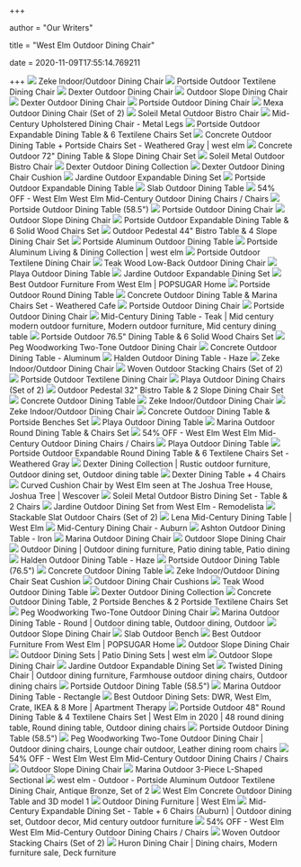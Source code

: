 +++
        
author = "Our Writers"
        
title = "West Elm Outdoor Dining Chair"
        
date = 2020-11-09T17:55:14.769211
        
+++
[ ![](https://assets.weimgs.com/weimgs/ab/images/wcm/products/202040/0080/zeke-indoor-outdoor-dining-chair-c.jpg)](https://assets.weimgs.com/weimgs/ab/images/wcm/products/202040/0080/zeke-indoor-outdoor-dining-chair-c.jpg) Zeke Indoor/Outdoor Dining Chair
[ ![](https://assets.weimgs.com/weimgs/rk/images/wcm/products/202031/0002/portside-outdoor-textilene-dining-chair-o.jpg)](https://assets.weimgs.com/weimgs/rk/images/wcm/products/202031/0002/portside-outdoor-textilene-dining-chair-o.jpg) Portside Outdoor Textilene Dining Chair
[ ![](https://assets.weimgs.com/weimgs/ab/images/wcm/products/202040/0101/dexter-outdoor-dining-chair-c.jpg)](https://assets.weimgs.com/weimgs/ab/images/wcm/products/202040/0101/dexter-outdoor-dining-chair-c.jpg) Dexter Outdoor Dining Chair
[ ![](https://assets.weimgs.com/weimgs/rk/images/wcm/products/202031/0005/outdoor-slope-dining-chair-o.jpg)](https://assets.weimgs.com/weimgs/rk/images/wcm/products/202031/0005/outdoor-slope-dining-chair-o.jpg) Outdoor Slope Dining Chair
[ ![](https://assets.weimgs.com/weimgs/ab/images/wcm/products/202040/0076/dexter-outdoor-dining-chair-c.jpg)](https://assets.weimgs.com/weimgs/ab/images/wcm/products/202040/0076/dexter-outdoor-dining-chair-c.jpg) Dexter Outdoor Dining Chair
[ ![](https://assets.weimgs.com/weimgs/rk/images/wcm/products/202040/0244/portside-outdoor-765-dining-table-6-solid-wood-chairs-set-c.jpg)](https://assets.weimgs.com/weimgs/rk/images/wcm/products/202040/0244/portside-outdoor-765-dining-table-6-solid-wood-chairs-set-c.jpg) Portside Outdoor Dining Chair
[ ![](https://assets.weimgs.com/weimgs/rk/images/wcm/products/202032/0007/mexa-outdoor-dining-chair-set-of-2-c.jpg)](https://assets.weimgs.com/weimgs/rk/images/wcm/products/202032/0007/mexa-outdoor-dining-chair-set-of-2-c.jpg) Mexa Outdoor Dining Chair (Set of 2)
[ ![](https://assets.weimgs.com/weimgs/rk/images/wcm/products/202040/0126/soleil-metal-outdoor-bistro-chair-c.jpg)](https://assets.weimgs.com/weimgs/rk/images/wcm/products/202040/0126/soleil-metal-outdoor-bistro-chair-c.jpg) Soleil Metal Outdoor Bistro Chair
[ ![](https://assets.weimgs.com/weimgs/ab/images/wcm/products/202041/0026/mid-century-upholstered-dining-chair-metal-legs-c.jpg)](https://assets.weimgs.com/weimgs/ab/images/wcm/products/202041/0026/mid-century-upholstered-dining-chair-metal-legs-c.jpg) Mid-Century Upholstered Dining Chair - Metal Legs
[ ![](https://assets.weimgs.com/weimgs/ab/images/wcm/products/202028/0004/portside-outdoor-expandable-dining-table-6-textilene-chair-o.jpg)](https://assets.weimgs.com/weimgs/ab/images/wcm/products/202028/0004/portside-outdoor-expandable-dining-table-6-textilene-chair-o.jpg) Portside Outdoor Expandable Dining Table & 6 Textilene Chairs Set
[ ![](https://www.westelm.com/weimgs/rk/images/wcm/products/201929/0008/concrete-outdoor-dining-table-portside-chairs-set-weathere-c.jpg)](https://www.westelm.com/weimgs/rk/images/wcm/products/201929/0008/concrete-outdoor-dining-table-portside-chairs-set-weathere-c.jpg) Concrete Outdoor Dining Table + Portside Chairs Set - Weathered Gray | west  elm
[ ![](https://assets.weimgs.com/weimgs/ab/images/wcm/products/202034/0005/concrete-outdoor-72-dining-table-slope-dining-chair-set-o.jpg)](https://assets.weimgs.com/weimgs/ab/images/wcm/products/202034/0005/concrete-outdoor-72-dining-table-slope-dining-chair-set-o.jpg) Concrete Outdoor 72" Dining Table & Slope Dining Chair Set
[ ![](https://assets.weimgs.com/weimgs/rk/images/wcm/products/202040/0091/soleil-metal-outdoor-bistro-chair-c.jpg)](https://assets.weimgs.com/weimgs/rk/images/wcm/products/202040/0091/soleil-metal-outdoor-bistro-chair-c.jpg) Soleil Metal Outdoor Bistro Chair
[ ![](https://assets.weimgs.com/weimgs/ab/images/wcm/products/202040/0297/dexter-outdoor-dining-collection-o.jpg)](https://assets.weimgs.com/weimgs/ab/images/wcm/products/202040/0297/dexter-outdoor-dining-collection-o.jpg) Dexter Outdoor Dining Collection
[ ![](https://assets.weimgs.com/weimgs/rk/images/wcm/products/202040/0172/dexter-outdoor-dining-chair-cushion-o.jpg)](https://assets.weimgs.com/weimgs/rk/images/wcm/products/202040/0172/dexter-outdoor-dining-chair-cushion-o.jpg) Dexter Outdoor Dining Chair Cushion
[ ![](https://assets.weimgs.com/weimgs/ab/images/wcm/products/202040/0103/jardine-outdoor-expandable-dining-set-c.jpg)](https://assets.weimgs.com/weimgs/ab/images/wcm/products/202040/0103/jardine-outdoor-expandable-dining-set-c.jpg) Jardine Outdoor Expandable Dining Set
[ ![](https://assets.weimgs.com/weimgs/rk/images/wcm/products/202040/0184/portside-outdoor-expandable-dining-table-c.jpg)](https://assets.weimgs.com/weimgs/rk/images/wcm/products/202040/0184/portside-outdoor-expandable-dining-table-c.jpg) Portside Outdoor Expandable Dining Table
[ ![](https://assets.weimgs.com/weimgs/rk/images/wcm/products/202040/0317/slab-outdoor-dining-table-c.jpg)](https://assets.weimgs.com/weimgs/rk/images/wcm/products/202040/0317/slab-outdoor-dining-table-c.jpg) Slab Outdoor Dining Table
[ ![](https://images.kaiyo.com/116267/west-elm/chairs/dining-chairs/sell-west-elm-mid-century-outdoor-dining-chairs.jpeg)](https://images.kaiyo.com/116267/west-elm/chairs/dining-chairs/sell-west-elm-mid-century-outdoor-dining-chairs.jpeg) 54% OFF - West Elm West Elm Mid-Century Outdoor Dining Chairs / Chairs
[ ![](https://assets.weimgs.com/weimgs/ab/images/wcm/products/202040/0097/portside-outdoor-dining-table-585-o.jpg)](https://assets.weimgs.com/weimgs/ab/images/wcm/products/202040/0097/portside-outdoor-dining-table-585-o.jpg) Portside Outdoor Dining Table (58.5")
[ ![](https://assets.weimgs.com/weimgs/rk/images/wcm/products/202031/0004/portside-outdoor-dining-chair-c.jpg)](https://assets.weimgs.com/weimgs/rk/images/wcm/products/202031/0004/portside-outdoor-dining-chair-c.jpg) Portside Outdoor Dining Chair
[ ![](https://assets.weimgs.com/weimgs/rk/images/wcm/products/202029/0016/outdoor-slope-dining-chair-c.jpg)](https://assets.weimgs.com/weimgs/rk/images/wcm/products/202029/0016/outdoor-slope-dining-chair-c.jpg) Outdoor Slope Dining Chair
[ ![](https://assets.weimgs.com/weimgs/rk/images/wcm/products/202027/0007/portside-outdoor-expandable-dining-table-6-solid-wood-chai-c.jpg)](https://assets.weimgs.com/weimgs/rk/images/wcm/products/202027/0007/portside-outdoor-expandable-dining-table-6-solid-wood-chai-c.jpg) Portside Outdoor Expandable Dining Table & 6 Solid Wood Chairs Set
[ ![](https://assets.weimgs.com/weimgs/rk/images/wcm/products/202033/0009/outdoor-pedestal-44-bistro-table-4-slope-dining-chair-set-o.jpg)](https://assets.weimgs.com/weimgs/rk/images/wcm/products/202033/0009/outdoor-pedestal-44-bistro-table-4-slope-dining-chair-set-o.jpg) Outdoor Pedestal 44" Bistro Table & 4 Slope Dining Chair Set
[ ![](https://assets.weimgs.com/weimgs/rk/images/wcm/products/202040/0181/portside-aluminum-outdoor-dining-table-c.jpg)](https://assets.weimgs.com/weimgs/rk/images/wcm/products/202040/0181/portside-aluminum-outdoor-dining-table-c.jpg) Portside Aluminum Outdoor Dining Table
[ ![](https://assets.weimgs.com/weimgs/ab/images/dp/ecm/202007/0901/001/001.jpg)](https://assets.weimgs.com/weimgs/ab/images/dp/ecm/202007/0901/001/001.jpg) Portside Aluminum Living & Dining Collection | west elm
[ ![](https://assets.weimgs.com/weimgs/rk/images/wcm/products/202028/0002/portside-outdoor-textilene-dining-chair-c.jpg)](https://assets.weimgs.com/weimgs/rk/images/wcm/products/202028/0002/portside-outdoor-textilene-dining-chair-c.jpg) Portside Outdoor Textilene Dining Chair
[ ![](https://assets.weimgs.com/weimgs/rk/images/wcm/products/202040/0132/teak-wood-low-back-outdoor-dining-chair-c.jpg)](https://assets.weimgs.com/weimgs/rk/images/wcm/products/202040/0132/teak-wood-low-back-outdoor-dining-chair-c.jpg) Teak Wood Low-Back Outdoor Dining Chair
[ ![](https://assets.weimgs.com/weimgs/rk/images/wcm/products/202040/0248/playa-outdoor-dining-table-o.jpg)](https://assets.weimgs.com/weimgs/rk/images/wcm/products/202040/0248/playa-outdoor-dining-table-o.jpg) Playa Outdoor Dining Table
[ ![](https://assets.weimgs.com/weimgs/ab/images/wcm/products/202040/0044/jardine-outdoor-expandable-dining-set-c.jpg)](https://assets.weimgs.com/weimgs/ab/images/wcm/products/202040/0044/jardine-outdoor-expandable-dining-set-c.jpg) Jardine Outdoor Expandable Dining Set
[ ![](https://media1.popsugar-assets.com/files/thumbor/fuIlwgGcVjFoPSj6aw1ACbzNLzc/fit-in/728xorig/filters:format_auto-!!-:strip_icc-!!-/2019/05/01/728/n/1922794/a67a87a95cc9c931d62349.44594548_/i/Best-Outdoor-Furniture-From-West-Elm.jpg)](https://media1.popsugar-assets.com/files/thumbor/fuIlwgGcVjFoPSj6aw1ACbzNLzc/fit-in/728xorig/filters:format_auto-!!-:strip_icc-!!-/2019/05/01/728/n/1922794/a67a87a95cc9c931d62349.44594548_/i/Best-Outdoor-Furniture-From-West-Elm.jpg) Best Outdoor Furniture From West Elm | POPSUGAR Home
[ ![](https://assets.weimgs.com/weimgs/ab/images/wcm/products/202027/0005/portside-outdoor-round-dining-table-c.jpg)](https://assets.weimgs.com/weimgs/ab/images/wcm/products/202027/0005/portside-outdoor-round-dining-table-c.jpg) Portside Outdoor Round Dining Table
[ ![](https://assets.weimgs.com/weimgs/ab/images/wcm/products/202040/0277/concrete-outdoor-dining-table-marina-chairs-set-weathered--c.jpg)](https://assets.weimgs.com/weimgs/ab/images/wcm/products/202040/0277/concrete-outdoor-dining-table-marina-chairs-set-weathered--c.jpg) Concrete Outdoor Dining Table & Marina Chairs Set - Weathered Cafe
[ ![](https://assets.weimgs.com/weimgs/rk/images/wcm/products/202025/0003/portside-outdoor-60-round-dining-table-6-solid-wood-chairs-c.jpg)](https://assets.weimgs.com/weimgs/rk/images/wcm/products/202025/0003/portside-outdoor-60-round-dining-table-6-solid-wood-chairs-c.jpg) Portside Outdoor Dining Chair
[ ![](https://assets.weimgs.com/weimgs/rk/images/wcm/products/202025/0012/portside-outdoor-dining-chair-c.jpg)](https://assets.weimgs.com/weimgs/rk/images/wcm/products/202025/0012/portside-outdoor-dining-chair-c.jpg) Portside Outdoor Dining Chair
[ ![](https://i.pinimg.com/originals/42/ee/6a/42ee6a89fd37a6780afe9dabaee6aa4b.jpg)](https://i.pinimg.com/originals/42/ee/6a/42ee6a89fd37a6780afe9dabaee6aa4b.jpg) Mid-Century Dining Table - Teak | Mid century modern outdoor furniture,  Modern outdoor furniture, Mid century dining table
[ ![](https://assets.weimgs.com/weimgs/rk/images/wcm/products/202028/0006/portside-outdoor-765-dining-table-6-solid-wood-chairs-set-o.jpg)](https://assets.weimgs.com/weimgs/rk/images/wcm/products/202028/0006/portside-outdoor-765-dining-table-6-solid-wood-chairs-set-o.jpg) Portside Outdoor 76.5" Dining Table & 6 Solid Wood Chairs Set
[ ![](https://assets.weimgs.com/weimgs/ab/images/wcm/products/202040/0164/peg-woodworking-two-tone-outdoor-dining-chair-c.jpg)](https://assets.weimgs.com/weimgs/ab/images/wcm/products/202040/0164/peg-woodworking-two-tone-outdoor-dining-chair-c.jpg) Peg Woodworking Two-Tone Outdoor Dining Chair
[ ![](https://assets.weimgs.com/weimgs/rk/images/wcm/products/202040/0051/concrete-outdoor-dining-table-aluminum-c.jpg)](https://assets.weimgs.com/weimgs/rk/images/wcm/products/202040/0051/concrete-outdoor-dining-table-aluminum-c.jpg) Concrete Outdoor Dining Table - Aluminum
[ ![](https://assets.weimgs.com/weimgs/rk/images/wcm/products/202040/0094/halden-outdoor-dining-table-haze-c.jpg)](https://assets.weimgs.com/weimgs/rk/images/wcm/products/202040/0094/halden-outdoor-dining-table-haze-c.jpg) Halden Outdoor Dining Table - Haze
[ ![](https://assets.weimgs.com/weimgs/ab/images/wcm/products/202040/0058/zeke-indoor-outdoor-dining-chair-c.jpg)](https://assets.weimgs.com/weimgs/ab/images/wcm/products/202040/0058/zeke-indoor-outdoor-dining-chair-c.jpg) Zeke Indoor/Outdoor Dining Chair
[ ![](https://assets.weimgs.com/weimgs/ab/images/wcm/products/202040/0068/woven-outdoor-stacking-chairs-set-of-2-c.jpg)](https://assets.weimgs.com/weimgs/ab/images/wcm/products/202040/0068/woven-outdoor-stacking-chairs-set-of-2-c.jpg) Woven Outdoor Stacking Chairs (Set of 2)
[ ![](https://assets.weimgs.com/weimgs/rk/images/wcm/products/202027/0006/portside-outdoor-textilene-dining-chair-c.jpg)](https://assets.weimgs.com/weimgs/rk/images/wcm/products/202027/0006/portside-outdoor-textilene-dining-chair-c.jpg) Portside Outdoor Textilene Dining Chair
[ ![](https://assets.weimgs.com/weimgs/ab/images/wcm/products/202040/0090/playa-outdoor-dining-chairs-set-of-2-c.jpg)](https://assets.weimgs.com/weimgs/ab/images/wcm/products/202040/0090/playa-outdoor-dining-chairs-set-of-2-c.jpg) Playa Outdoor Dining Chairs (Set of 2)
[ ![](https://assets.weimgs.com/weimgs/ab/images/wcm/products/202033/0009/outdoor-pedestal-32-bistro-table-2-slope-dining-chair-set-c.jpg)](https://assets.weimgs.com/weimgs/ab/images/wcm/products/202033/0009/outdoor-pedestal-32-bistro-table-2-slope-dining-chair-set-c.jpg) Outdoor Pedestal 32" Bistro Table & 2 Slope Dining Chair Set
[ ![](https://assets.weimgs.com/weimgs/rk/images/wcm/products/202040/0096/concrete-outdoor-dining-table-o.jpg)](https://assets.weimgs.com/weimgs/rk/images/wcm/products/202040/0096/concrete-outdoor-dining-table-o.jpg) Concrete Outdoor Dining Table
[ ![](https://assets.weimgs.com/weimgs/ab/images/wcm/products/202040/0164/zeke-indoor-outdoor-dining-chair-c.jpg)](https://assets.weimgs.com/weimgs/ab/images/wcm/products/202040/0164/zeke-indoor-outdoor-dining-chair-c.jpg) Zeke Indoor/Outdoor Dining Chair
[ ![](https://assets.weimgs.com/weimgs/ab/images/wcm/products/202040/0261/zeke-indoor-outdoor-dining-chair-c.jpg)](https://assets.weimgs.com/weimgs/ab/images/wcm/products/202040/0261/zeke-indoor-outdoor-dining-chair-c.jpg) Zeke Indoor/Outdoor Dining Chair
[ ![](https://assets.weimgs.com/weimgs/ab/images/wcm/products/202028/0006/concrete-outdoor-dining-table-portside-benches-set-c.jpg)](https://assets.weimgs.com/weimgs/ab/images/wcm/products/202028/0006/concrete-outdoor-dining-table-portside-benches-set-c.jpg) Concrete Outdoor Dining Table & Portside Benches Set
[ ![](https://assets.weimgs.com/weimgs/rk/images/wcm/products/202028/0006/playa-outdoor-dining-table-c.jpg)](https://assets.weimgs.com/weimgs/rk/images/wcm/products/202028/0006/playa-outdoor-dining-table-c.jpg) Playa Outdoor Dining Table
[ ![](https://assets.weimgs.com/weimgs/ab/images/wcm/products/202040/0141/marina-outdoor-round-dining-table-chairs-set-c.jpg)](https://assets.weimgs.com/weimgs/ab/images/wcm/products/202040/0141/marina-outdoor-round-dining-table-chairs-set-c.jpg) Marina Outdoor Round Dining Table & Chairs Set
[ ![](https://images.kaiyo.com/116267/west-elm/chairs/dining-chairs/west-elm-mid-century-outdoor-dining-chairs-second-hand.jpeg)](https://images.kaiyo.com/116267/west-elm/chairs/dining-chairs/west-elm-mid-century-outdoor-dining-chairs-second-hand.jpeg) 54% OFF - West Elm West Elm Mid-Century Outdoor Dining Chairs / Chairs
[ ![](https://assets.weimgs.com/weimgs/rk/images/wcm/products/202037/0017/img55c.jpg)](https://assets.weimgs.com/weimgs/rk/images/wcm/products/202037/0017/img55c.jpg) Playa Outdoor Dining Table
[ ![](https://assets.weimgs.com/weimgs/ab/images/wcm/products/202028/0004/portside-outdoor-expandable-round-dining-table-6-textilene-c.jpg)](https://assets.weimgs.com/weimgs/ab/images/wcm/products/202028/0004/portside-outdoor-expandable-round-dining-table-6-textilene-c.jpg) Portside Outdoor Expandable Round Dining Table & 6 Textilene Chairs Set -  Weathered Gray
[ ![](https://i.pinimg.com/originals/e1/db/14/e1db145e8f60165822201a48d7aa4a6f.jpg)](https://i.pinimg.com/originals/e1/db/14/e1db145e8f60165822201a48d7aa4a6f.jpg) Dexter Dining Collection | Rustic outdoor furniture, Outdoor dining set, Outdoor  dining table
[ ![](https://www.westelm.com/weimgs/rk/images/wcm/products/202014/0307/dexter-outdoor-dining-set-table-4-chairs-c.jpg)](https://www.westelm.com/weimgs/rk/images/wcm/products/202014/0307/dexter-outdoor-dining-set-table-4-chairs-c.jpg) Dexter Dining Table + 4 Chairs
[ ![](https://rs.wescover.com/c_limit,f_auto,q_auto,w_500/v1/wescover-image-store/gmy9zodxlf0tze5pjzwu)](https://rs.wescover.com/c_limit,f_auto,q_auto,w_500/v1/wescover-image-store/gmy9zodxlf0tze5pjzwu) Curved Cushion Chair by West Elm seen at The Joshua Tree House, Joshua Tree  | Wescover
[ ![](https://assets.weimgs.com/weimgs/ab/images/wcm/products/202040/0005/soleil-metal-outdoor-bistro-dining-set-table-2-chairs-c.jpg)](https://assets.weimgs.com/weimgs/ab/images/wcm/products/202040/0005/soleil-metal-outdoor-bistro-dining-set-table-2-chairs-c.jpg) Soleil Metal Outdoor Bistro Dining Set - Table & 2 Chairs
[ ![](https://cdn.remodelista.com/wp-content/uploads/2015/03/img/sub/uimg/03-2012/700_jardine-table-west-elm.jpg)](https://cdn.remodelista.com/wp-content/uploads/2015/03/img/sub/uimg/03-2012/700_jardine-table-west-elm.jpg) Jardine Outdoor Dining Set from West Elm - Remodelista
[ ![](https://assets.weimgs.com/weimgs/rk/images/wcm/products/202040/0119/halden-outdoor-dining-table-haze-c.jpg)](https://assets.weimgs.com/weimgs/rk/images/wcm/products/202040/0119/halden-outdoor-dining-table-haze-c.jpg) Stackable Slat Outdoor Chairs (Set of 2)
[ ![](https://www.westelm.com/weimgs/rk/images/wcm/products/202014/0186/lena-mid-century-dining-table-o.jpg)](https://www.westelm.com/weimgs/rk/images/wcm/products/202014/0186/lena-mid-century-dining-table-o.jpg) Lena Mid-Century Dining Table | West Elm
[ ![](https://assets.weimgs.com/weimgs/rk/images/wcm/products/202040/0230/mid-century-dining-chair-auburn-c.jpg)](https://assets.weimgs.com/weimgs/rk/images/wcm/products/202040/0230/mid-century-dining-chair-auburn-c.jpg) Mid-Century Dining Chair - Auburn
[ ![](https://assets.weimgs.com/weimgs/rk/images/wcm/products/202040/0112/ashton-outdoor-dining-table-iron-c.jpg)](https://assets.weimgs.com/weimgs/rk/images/wcm/products/202040/0112/ashton-outdoor-dining-table-iron-c.jpg) Ashton Outdoor Dining Table - Iron
[ ![](https://assets.weimgs.com/weimgs/ab/images/wcm/products/202040/0096/marina-outdoor-dining-chair-c.jpg)](https://assets.weimgs.com/weimgs/ab/images/wcm/products/202040/0096/marina-outdoor-dining-chair-c.jpg) Marina Outdoor Dining Chair
[ ![](https://assets.weimgs.com/weimgs/rk/images/wcm/products/202031/0007/outdoor-slope-lounge-chair-c.jpg)](https://assets.weimgs.com/weimgs/rk/images/wcm/products/202031/0007/outdoor-slope-lounge-chair-c.jpg) Outdoor Slope Dining Chair
[ ![](https://i.pinimg.com/originals/10/44/fd/1044fdb2d2fa18baa77e0f349b26fed5.jpg)](https://i.pinimg.com/originals/10/44/fd/1044fdb2d2fa18baa77e0f349b26fed5.jpg) Outdoor Dining | Outdoor dining furniture, Patio dining table, Patio dining
[ ![](https://assets.weimgs.com/weimgs/rk/images/wcm/products/202040/0027/halden-outdoor-dining-table-benches-set-haze-c.jpg)](https://assets.weimgs.com/weimgs/rk/images/wcm/products/202040/0027/halden-outdoor-dining-table-benches-set-haze-c.jpg) Halden Outdoor Dining Table - Haze
[ ![](https://assets.weimgs.com/weimgs/rk/images/wcm/products/202040/0039/portside-outdoor-dining-table-765-o.jpg)](https://assets.weimgs.com/weimgs/rk/images/wcm/products/202040/0039/portside-outdoor-dining-table-765-o.jpg) Portside Outdoor Dining Table (76.5")
[ ![](https://assets.weimgs.com/weimgs/rk/images/wcm/products/202040/0006/concrete-outdoor-dining-table-c.jpg)](https://assets.weimgs.com/weimgs/rk/images/wcm/products/202040/0006/concrete-outdoor-dining-table-c.jpg) Concrete Outdoor Dining Table
[ ![](https://assets.weimgs.com/weimgs/ab/images/wcm/products/202040/0038/zeke-indoor-outdoor-dining-chair-seat-cushion-o.jpg)](https://assets.weimgs.com/weimgs/ab/images/wcm/products/202040/0038/zeke-indoor-outdoor-dining-chair-seat-cushion-o.jpg) Zeke Indoor/Outdoor Dining Chair Seat Cushion
[ ![](https://assets.weimgs.com/weimgs/rk/images/wcm/products/202040/0058/outdoor-dining-chair-cushions-c.jpg)](https://assets.weimgs.com/weimgs/rk/images/wcm/products/202040/0058/outdoor-dining-chair-cushions-c.jpg) Outdoor Dining Chair Cushions
[ ![](https://assets.weimgs.com/weimgs/ab/images/wcm/products/202040/0063/teak-wood-outdoor-dining-table-c.jpg)](https://assets.weimgs.com/weimgs/ab/images/wcm/products/202040/0063/teak-wood-outdoor-dining-table-c.jpg) Teak Wood Outdoor Dining Table
[ ![](https://assets.weimgs.com/weimgs/ab/images/wcm/products/202040/0196/dexter-outdoor-expandable-dining-table-c.jpg)](https://assets.weimgs.com/weimgs/ab/images/wcm/products/202040/0196/dexter-outdoor-expandable-dining-table-c.jpg) Dexter Outdoor Dining Collection
[ ![](https://assets.weimgs.com/weimgs/ab/images/wcm/products/202031/0005/concrete-outdoor-dining-table-2-portside-benches-2-portsid-1-c.jpg)](https://assets.weimgs.com/weimgs/ab/images/wcm/products/202031/0005/concrete-outdoor-dining-table-2-portside-benches-2-portsid-1-c.jpg) Concrete Outdoor Dining Table, 2 Portside Benches & 2 Portside Textilene  Chairs Set
[ ![](https://assets.weimgs.com/weimgs/ab/images/wcm/products/202040/0157/peg-woodworking-two-tone-outdoor-dining-chair-yellow-c.jpg)](https://assets.weimgs.com/weimgs/ab/images/wcm/products/202040/0157/peg-woodworking-two-tone-outdoor-dining-chair-yellow-c.jpg) Peg Woodworking Two-Tone Outdoor Dining Chair
[ ![](https://i.pinimg.com/564x/41/c9/89/41c989b87d5084afa5daf75dfc692fdf.jpg)](https://i.pinimg.com/564x/41/c9/89/41c989b87d5084afa5daf75dfc692fdf.jpg) Marina Outdoor Dining Table - Round | Outdoor dining table, Outdoor dining,  Outdoor
[ ![](https://assets.weimgs.com/weimgs/rk/images/wcm/products/202029/0015/outdoor-slope-dining-chair-2-c.jpg)](https://assets.weimgs.com/weimgs/rk/images/wcm/products/202029/0015/outdoor-slope-dining-chair-2-c.jpg) Outdoor Slope Dining Chair
[ ![](https://assets.weimgs.com/weimgs/rk/images/wcm/products/202040/0190/slab-outdoor-bench-o.jpg)](https://assets.weimgs.com/weimgs/rk/images/wcm/products/202040/0190/slab-outdoor-bench-o.jpg) Slab Outdoor Bench
[ ![](https://media1.popsugar-assets.com/files/thumbor/9bLQiZfmiD3ulHAmSR8EKmhQPw0/fit-in/2048xorig/filters:format_auto-!!-:strip_icc-!!-/2019/05/02/768/n/1922794/04d61f90abe06f9f_netimgvaDdGG/i/Portside-Outdoor-Expandable-Dining-Table-Bench-Set.jpg)](https://media1.popsugar-assets.com/files/thumbor/9bLQiZfmiD3ulHAmSR8EKmhQPw0/fit-in/2048xorig/filters:format_auto-!!-:strip_icc-!!-/2019/05/02/768/n/1922794/04d61f90abe06f9f_netimgvaDdGG/i/Portside-Outdoor-Expandable-Dining-Table-Bench-Set.jpg) Best Outdoor Furniture From West Elm | POPSUGAR Home
[ ![](https://assets.weimgs.com/weimgs/rk/images/wcm/products/202032/0003/playa-outdoor-expandable-dining-table-benches-set-c.jpg)](https://assets.weimgs.com/weimgs/rk/images/wcm/products/202032/0003/playa-outdoor-expandable-dining-table-benches-set-c.jpg) Outdoor Slope Dining Chair
[ ![](https://assets.weimgs.com/weimgs/ab/images/wcm/products/202028/0007/portside-outdoor-expandable-dining-table-6-textilene-chair-j.jpg)](https://assets.weimgs.com/weimgs/ab/images/wcm/products/202028/0007/portside-outdoor-expandable-dining-table-6-textilene-chair-j.jpg) Outdoor Dining Sets | Patio Dining Sets | west elm
[ ![](https://assets.weimgs.com/weimgs/rk/images/wcm/products/202029/0019/outdoor-slope-dining-chair-c.jpg)](https://assets.weimgs.com/weimgs/rk/images/wcm/products/202029/0019/outdoor-slope-dining-chair-c.jpg) Outdoor Slope Dining Chair
[ ![](https://assets.weimgs.com/weimgs/ab/images/wcm/products/202040/0176/jardine-outdoor-expandable-dining-set-c.jpg)](https://assets.weimgs.com/weimgs/ab/images/wcm/products/202040/0176/jardine-outdoor-expandable-dining-set-c.jpg) Jardine Outdoor Expandable Dining Set
[ ![](https://i.pinimg.com/originals/dd/f4/a1/ddf4a15c8df908a14011c9cf34e64550.jpg)](https://i.pinimg.com/originals/dd/f4/a1/ddf4a15c8df908a14011c9cf34e64550.jpg) Twisted Dining Chair | Outdoor dining furniture, Farmhouse outdoor dining  chairs, Outdoor dining chairs
[ ![](https://assets.weimgs.com/weimgs/ab/images/wcm/products/202028/0007/portside-outdoor-765-dining-table-2-benches-2-solid-wood-c-c.jpg)](https://assets.weimgs.com/weimgs/ab/images/wcm/products/202028/0007/portside-outdoor-765-dining-table-2-benches-2-solid-wood-c-c.jpg) Portside Outdoor Dining Table (58.5")
[ ![](https://assets.weimgs.com/weimgs/ab/images/wcm/products/202040/0176/marina-outdoor-dining-table-rectangle-c.jpg)](https://assets.weimgs.com/weimgs/ab/images/wcm/products/202040/0176/marina-outdoor-dining-table-rectangle-c.jpg) Marina Outdoor Dining Table - Rectangle
[ ![](https://cdn.apartmenttherapy.info/image/upload/f_auto,q_auto:eco,w_730/at%2Farchive%2F632f57ce7f6a6101ae8f39fa722201213793c745)](https://cdn.apartmenttherapy.info/image/upload/f_auto,q_auto:eco,w_730/at%2Farchive%2F632f57ce7f6a6101ae8f39fa722201213793c745) Best Outdoor Dining Sets: DWR, West Elm, Crate, IKEA & 8 More | Apartment  Therapy
[ ![](https://i.pinimg.com/736x/3c/6f/33/3c6f3391cc2bee344df116b3618fe48f.jpg)](https://i.pinimg.com/736x/3c/6f/33/3c6f3391cc2bee344df116b3618fe48f.jpg) Portside Outdoor 48" Round Dining Table & 4 Textilene Chairs Set | West Elm  in 2020 | 48 round dining table, Round dining table, Outdoor dining chairs
[ ![](https://assets.weimgs.com/weimgs/ab/images/wcm/products/202040/0045/portside-outdoor-dining-table-585-c.jpg)](https://assets.weimgs.com/weimgs/ab/images/wcm/products/202040/0045/portside-outdoor-dining-table-585-c.jpg) Portside Outdoor Dining Table (58.5")
[ ![](https://i.pinimg.com/564x/51/57/68/5157684935aa182c14e7166257cd444e.jpg)](https://i.pinimg.com/564x/51/57/68/5157684935aa182c14e7166257cd444e.jpg) Peg Woodworking Two-Tone Outdoor Dining Chair | Outdoor dining chairs,  Lounge chair outdoor, Leather dining room chairs
[ ![](https://images.kaiyo.com/116267/west-elm/chairs/dining-chairs/second-hand-west-elm-mid-century-outdoor-dining-chairs.jpeg)](https://images.kaiyo.com/116267/west-elm/chairs/dining-chairs/second-hand-west-elm-mid-century-outdoor-dining-chairs.jpeg) 54% OFF - West Elm West Elm Mid-Century Outdoor Dining Chairs / Chairs
[ ![](https://assets.weimgs.com/weimgs/rk/images/wcm/products/202041/0022/outdoor-slope-dining-chair-c.jpg)](https://assets.weimgs.com/weimgs/rk/images/wcm/products/202041/0022/outdoor-slope-dining-chair-c.jpg) Outdoor Slope Dining Chair
[ ![](https://assets.weimgs.com/weimgs/rk/images/wcm/products/202037/0017/img39c.jpg)](https://assets.weimgs.com/weimgs/rk/images/wcm/products/202037/0017/img39c.jpg) Marina Outdoor 3-Piece L-Shaped Sectional
[ ![](https://view.publitas.com/20109/1065191/pages/0ae02121-f98d-49f1-a11b-5c53280803b3-at1000.jpg)](https://view.publitas.com/20109/1065191/pages/0ae02121-f98d-49f1-a11b-5c53280803b3-at1000.jpg) west elm - Outdoor - Portside Aluminum Outdoor Textilene Dining Chair,  Antique Bronze, Set of 2
[ ![](https://img-new.cgtrader.com/items/2428607/97d95cbadb/west-elm-concrete-outdoor-dining-table-and-portside-chair-3d-model-max-fbx.jpg)](https://img-new.cgtrader.com/items/2428607/97d95cbadb/west-elm-concrete-outdoor-dining-table-and-portside-chair-3d-model-max-fbx.jpg) West Elm Concrete Outdoor Dining Table and 3D model 1
[ ![](https://assets.weimgs.com/weimgs/rk/images/wcm/products/202028/0007/portside-outdoor-expandable-dining-table-6-textilene-chair-t.jpg)](https://assets.weimgs.com/weimgs/rk/images/wcm/products/202028/0007/portside-outdoor-expandable-dining-table-6-textilene-chair-t.jpg) Outdoor Dining Furniture | West Elm
[ ![](https://i.pinimg.com/originals/53/ba/cc/53bacc67c36dccb64c16062a11777fbd.jpg)](https://i.pinimg.com/originals/53/ba/cc/53bacc67c36dccb64c16062a11777fbd.jpg) Mid-Century Expandable Dining Set - Table + 6 Chairs (Auburn) | Outdoor  dining set, Outdoor decor, Mid century outdoor furniture
[ ![](https://images.kaiyo.com/116267/west-elm/chairs/dining-chairs/used-west-elm-mid-century-outdoor-dining-chairs.jpeg)](https://images.kaiyo.com/116267/west-elm/chairs/dining-chairs/used-west-elm-mid-century-outdoor-dining-chairs.jpeg) 54% OFF - West Elm West Elm Mid-Century Outdoor Dining Chairs / Chairs
[ ![](https://assets.weimgs.com/weimgs/ab/images/wcm/products/202040/0143/woven-outdoor-stacking-chairs-set-of-2-c.jpg)](https://assets.weimgs.com/weimgs/ab/images/wcm/products/202040/0143/woven-outdoor-stacking-chairs-set-of-2-c.jpg) Woven Outdoor Stacking Chairs (Set of 2)
[ ![](https://i.pinimg.com/originals/3d/96/da/3d96da5bf5492b3d6ef2a09b2c74cbad.jpg)](https://i.pinimg.com/originals/3d/96/da/3d96da5bf5492b3d6ef2a09b2c74cbad.jpg) Huron Dining Chair | Dining chairs, Modern furniture sale, Deck furniture
